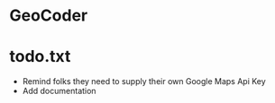 # GeoCoder

todo.txt
========
  - Remind folks they need to supply their own Google Maps Api Key
  - Add documentation
